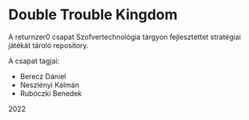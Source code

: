 # Double Trouble Kingdom

A returnzer0 csapat Szofvertechnológia tárgyon fejlesztettet stratégiai játékát tároló repository.

A csapat tagjai:
- Berecz Dániel 
- Neszlényi Kálmán 
- Rubóczki Benedek

2022
